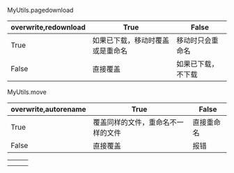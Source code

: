 MyUtils.pagedownload

| overwrite,redownload | True                             | False              |
| -------------------- | -------------------------------- | ------------------ |
| True                 | 如果已下载，移动时覆盖或是重命名 | 移动时只会重命名   |
| False                | 直接覆盖                         | 如果已下载，不下载 |

MyUtils.move

| overwrite,autorename | True                               | False      |
| -------------------- | ---------------------------------- | ---------- |
| True                 | 覆盖同样的文件，重命名不一样的文件 | 直接重命名 |
| False                | 直接覆盖                           | 报错       |

|      |      |      |
| ---- | ---- | ---- |
|      |      |      |
|      |      |      |